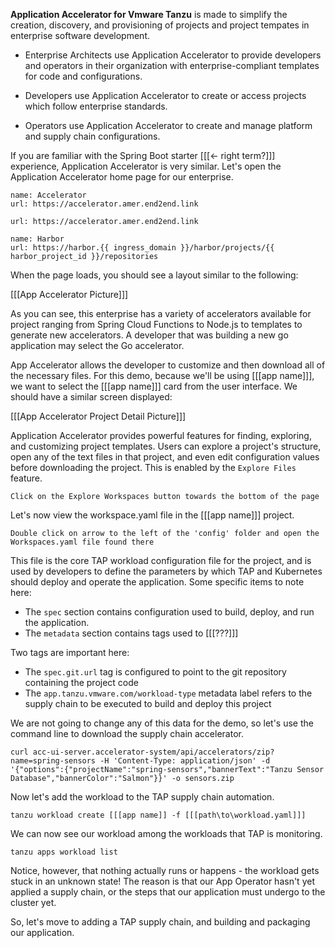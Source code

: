 **Application Accelerator for Vmware Tanzu** is made to simplify the creation, discovery, and provisioning of projects and project tempates in enterprise software development.

* Enterprise Architects use Application Accelerator to provide developers and operators in their organization with enterprise-compliant templates for code and configurations.

* Developers use Application Accelerator to create or access projects which follow enterprise standards.

* Operators use Application Accelerator to create and manage platform and supply chain configurations.

If you are familiar with the Spring Boot starter [[[<- right term?]]] experience, Application Accelerator is very similar. Let's open the Application Accelerator home page for our enterprise.

```dashboard:create-dashboard
name: Accelerator
url: https://accelerator.amer.end2end.link
```

```dashboard:open-url
url: https://accelerator.amer.end2end.link
```

```dashboard:create-dashboard
name: Harbor
url: https://harbor.{{ ingress_domain }}/harbor/projects/{{ harbor_project_id }}/repositories
```

When the page loads, you should see a layout similar to the following:

[[[App Accelerator Picture]]]

As you can see, this enterprise has a variety of accelerators available for project ranging from Spring Cloud Functions to Node.js to templates to generate new accelerators. A developer that was building a new go application may select the Go accelerator. 

App Accelerator allows the developer to customize and then download all of the necessary files. For this demo, because we'll be using [[[app name]]], we want to select the [[[app name]]] card from the user interface. We should have a similar screen displayed:

[[[App Accelerator Project Detail Picture]]]

Application Accelerator provides powerful features for finding, exploring, and customizing project templates. Users can explore a project's structure, open any of the text files in that project, and even edit configuration values before downloading the project. This is enabled by the ```Explore Files``` feature.

```Click on the Explore Workspaces button towards the bottom of the page```

Let's now view the workspace.yaml file in the [[[app name]]] project.

```Double click on arrow to the left of the 'config' folder and open the Workspaces.yaml file found there```

This file is the core TAP workload configuration file for the project, and is used by developers to define the parameters by which TAP and Kubernetes should deploy and operate the application. Some specific items to note here:

* The ```spec``` section contains configuration used to build, deploy, and run the application.
* The ```metadata``` section contains tags used to [[[???]]]

Two tags are important here:

* The ```spec.git.url``` tag is configured to point to the git repository containing the project code
* The ```app.tanzu.vmware.com/workload-type``` metadata label refers to the supply chain to be executed to build and deploy this project

We are not going to change any of this data for the demo, so let's use the command line to download the supply chain accelerator.

```execute
curl acc-ui-server.accelerator-system/api/accelerators/zip?name=spring-sensors -H 'Content-Type: application/json' -d '{"options":{"projectName":"spring-sensors","bannerText":"Tanzu Sensor Database","bannerColor":"Salmon"}}' -o sensors.zip
```

Now let's add the workload to the TAP supply chain automation.

```execute
tanzu workload create [[[app name]] -f [[[path\to\workload.yaml]]]
```

We can now see our workload among the workloads that TAP is monitoring.

```execute
tanzu apps workload list
```

Notice, however, that nothing actually runs or happens - the workload gets stuck in an unknown state! The reason is that our App Operator hasn't yet applied a supply chain, or the steps that our application must undergo to the cluster yet.

So, let's move to adding a TAP supply chain, and building and packaging our application.

